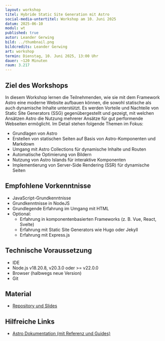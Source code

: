 ```yaml
---
layout: workshop
titel: Hybride Static Site Generation mit Astro
social-media-untertitel: Workshop am 10. Juni 2025
datum: 2025-06-10
modul: wt
published: true
autor: Leander Gerwing
bild: ../thumbnail.png
bildcredits: Leander Gerwing
art: workshop
termin: Dienstag, 10. Juni 2025, 13:00 Uhr
dauer: ~120 Minuten
raum: 3.217
---
```


## Ziel des Workshops

In diesem Workshop lernen die Teilnehmenden, wie sie mit dem Framework Astro eine moderne Website aufbauen können, die sowohl
statische als auch dynamische Inhalte unterstützt. Es werden Vorteile und Nachteile von Static Site Generators (SSG) gegenübergestellt und gezeigt,
mit welchen Ansätzen Astro die Nutzung mehrerer Ansätze für gut performende Webseiten ermöglicht.
Im Detail stehen folgende Themen im Fokus:
* Grundlagen von Astro
* Erstellen von statischen Seiten auf Basis von Astro-Komponenten und Markdown
* Umgang mit Astro Collections für dynamische Inhalte und Routen
* Automatische Optimierung von Bildern
* Nutzung von Astro Islands für interaktive Komponenten
* Implementierung von Server-Side Rendering (SSR) für dynamische Seiten

## Empfohlene Vorkenntnisse

* JavaScript-Grundkenntnisse
* Grundkenntnisse in NodeJS
* Grundlegende Erfahrung im Umgang mit HTML
* Optional:
    * Erfahrung in komponentenbasierten Frameworks (z. B. Vue, React, Svelte)
    * Erfahrung mit Static Site Generators wie Hugo oder Jekyll
    * Erfahrung mit Express.js

## Technische Voraussetzung

* IDE
* Node.js v18.20.8, v20.3.0 oder >= v22.0.0
* Browser (halbwegs neue Version)
* Git

## Material

- [Repository und Slides](https://github.com/lea-ger/astro-workshop)

## Hilfreiche Links

* [Astro Dokumentation (mit Referenz und Guides)](https://docs.astro.build/)

